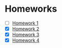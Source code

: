 # Homeworks
- [ ] [Homework 1](Homework-1/readme.md)
- [x] [Homework 2](Homework2/homework2.ipynb)
- [x] [Homework 3](Homework3/homework3.ipynb)
- [x] [Homework 4](Homework4/homework4.ipynb)
